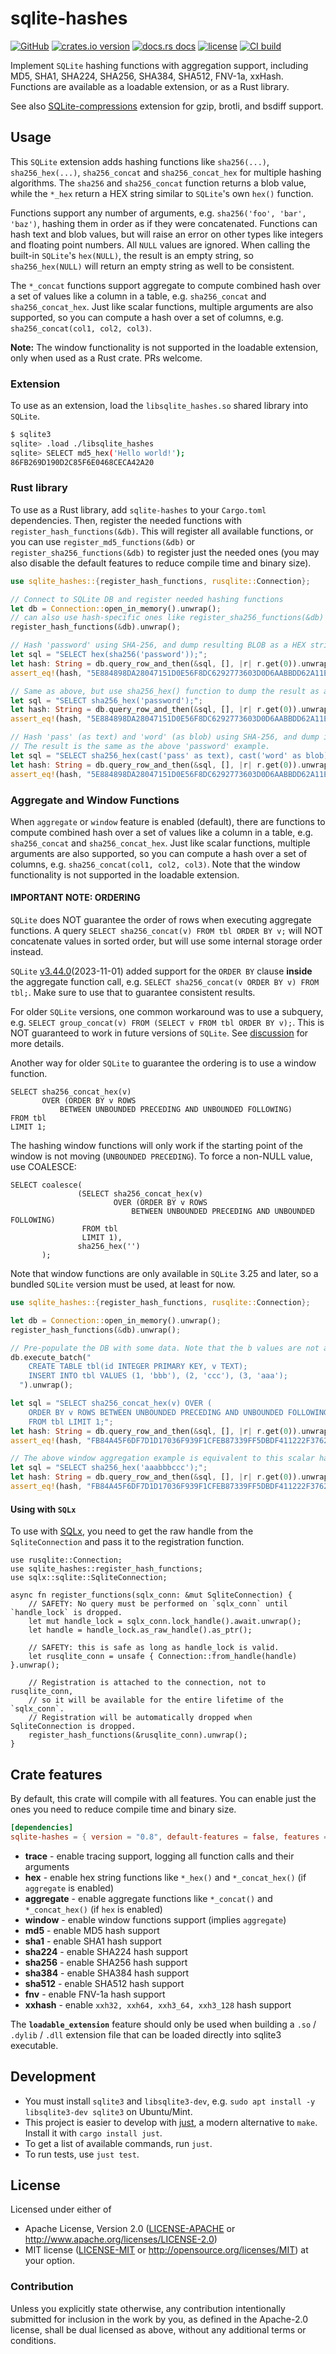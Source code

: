 # sqlite-hashes

[![GitHub](https://img.shields.io/badge/github-sqlite--hashes-8da0cb?logo=github)](https://github.com/nyurik/sqlite-hashes)
[![crates.io version](https://img.shields.io/crates/v/sqlite-hashes.svg)](https://crates.io/crates/sqlite-hashes)
[![docs.rs docs](https://docs.rs/sqlite-hashes/badge.svg)](https://docs.rs/sqlite-hashes)
[![license](https://img.shields.io/crates/l/sqlite-hashes.svg)](https://github.com/nyurik/sqlite-hashes/blob/main/LICENSE-APACHE)
[![CI build](https://github.com/nyurik/sqlite-hashes/actions/workflows/ci.yml/badge.svg)](https://github.com/nyurik/sqlite-hashes/actions)

Implement `SQLite` hashing functions with aggregation support, including MD5, SHA1, SHA224, SHA256, SHA384, SHA512,
FNV-1a, xxHash. Functions are available as a loadable extension, or as a Rust library.

See also [SQLite-compressions](https://github.com/nyurik/sqlite-compressions) extension for gzip, brotli, and bsdiff support.

## Usage

This `SQLite` extension adds hashing functions like `sha256(...)`, `sha256_hex(...)`, `sha256_concat`
and `sha256_concat_hex` for multiple hashing algorithms. The `sha256` and `sha256_concat` function returns a blob value,
while the `*_hex` return a HEX string similar to `SQLite`'s own `hex()` function.

Functions support any number of arguments, e.g. `sha256('foo', 'bar', 'baz')`, hashing them in order as if they were
concatenated. Functions can hash text and blob values, but will raise an error on other types like integers and floating
point numbers. All `NULL` values are ignored. When calling the built-in `SQLite`'s `hex(NULL)`, the result is an empty
string, so `sha256_hex(NULL)` will return an empty string as well to be consistent.

The `*_concat` functions support aggregate to compute combined hash over a set of values like a column in a table,
e.g. `sha256_concat` and `sha256_concat_hex`. Just like scalar functions, multiple arguments are also supported, so you
can compute a hash over a set of columns, e.g. `sha256_concat(col1, col2, col3)`.

**Note:** The window functionality is not supported in the loadable extension, only when used as a Rust crate. PRs
welcome.

### Extension

To use as an extension, load the `libsqlite_hashes.so` shared library into `SQLite`.

```bash
$ sqlite3
sqlite> .load ./libsqlite_hashes
sqlite> SELECT md5_hex('Hello world!');
86FB269D190D2C85F6E0468CECA42A20
```

### Rust library

To use as a Rust library, add `sqlite-hashes` to your `Cargo.toml` dependencies. Then, register the needed functions
with `register_hash_functions(&db)`. This will register all available functions, or you can
use `register_md5_functions(&db)` or `register_sha256_functions(&db)` to register just the needed ones (you may also
disable the default features to reduce compile time and binary size).

```rust
use sqlite_hashes::{register_hash_functions, rusqlite::Connection};

// Connect to SQLite DB and register needed hashing functions
let db = Connection::open_in_memory().unwrap();
// can also use hash-specific ones like register_sha256_functions(&db)
register_hash_functions(&db).unwrap();

// Hash 'password' using SHA-256, and dump resulting BLOB as a HEX string
let sql = "SELECT hex(sha256('password'));";
let hash: String = db.query_row_and_then(&sql, [], |r| r.get(0)).unwrap();
assert_eq!(hash, "5E884898DA28047151D0E56F8DC6292773603D0D6AABBDD62A11EF721D1542D8");

// Same as above, but use sha256_hex() function to dump the result as a HEX string directly
let sql = "SELECT sha256_hex('password');";
let hash: String = db.query_row_and_then(&sql, [], |r| r.get(0)).unwrap();
assert_eq!(hash, "5E884898DA28047151D0E56F8DC6292773603D0D6AABBDD62A11EF721D1542D8");

// Hash 'pass' (as text) and 'word' (as blob) using SHA-256, and dump it as a HEX string
// The result is the same as the above 'password' example.
let sql = "SELECT sha256_hex(cast('pass' as text), cast('word' as blob));";
let hash: String = db.query_row_and_then(&sql, [], |r| r.get(0)).unwrap();
assert_eq!(hash, "5E884898DA28047151D0E56F8DC6292773603D0D6AABBDD62A11EF721D1542D8");
```

### Aggregate and Window Functions

When `aggregate` or `window` feature is enabled (default), there are functions to compute combined hash over a set of
values like a column in a table, e.g. `sha256_concat` and `sha256_concat_hex`. Just like scalar functions, multiple
arguments are also supported, so you can compute a hash over a set of columns, e.g. `sha256_concat(col1, col2, col3)`.
Note that the window functionality is not supported in the loadable extension.

#### IMPORTANT NOTE: ORDERING

`SQLite` does NOT guarantee the order of rows when executing aggregate functions. A
query `SELECT sha256_concat(v) FROM tbl ORDER BY v;` will NOT concatenate values in sorted order, but will use some
internal storage order instead.

`SQLite` [v3.44.0](https://www.sqlite.org/changes.html#version_3_44_0)(2023-11-01) added support for the
`ORDER BY` clause
**inside** the aggregate function call, e.g. `SELECT sha256_concat(v ORDER BY v) FROM tbl;`. Make sure to use that to
guarantee consistent results.

For older `SQLite` versions, one common workaround was to use a subquery,
e.g. `SELECT group_concat(v) FROM (SELECT v FROM tbl ORDER BY v);`. This is
NOT guaranteed to work in future versions of `SQLite`. See [discussion](https://sqlite.org/forum/info/a49d9c4083b5350c)
for more details.

Another way for older `SQLite` to guarantee the ordering is to use a window function.

```sql,ignore
SELECT sha256_concat_hex(v)
       OVER (ORDER BY v ROWS
           BETWEEN UNBOUNDED PRECEDING AND UNBOUNDED FOLLOWING)
FROM tbl
LIMIT 1;
```

The hashing window functions will only work if the starting point of the window is not moving (`UNBOUNDED PRECEDING`).
To force a non-NULL value, use COALESCE:

```sql,ignore
SELECT coalesce(
               (SELECT sha256_concat_hex(v)
                       OVER (ORDER BY v ROWS
                           BETWEEN UNBOUNDED PRECEDING AND UNBOUNDED FOLLOWING)
                FROM tbl
                LIMIT 1),
               sha256_hex('')
       );
```

Note that window functions are only available in `SQLite` 3.25 and later, so a bundled `SQLite` version must be used, at
least for now.

```rust
use sqlite_hashes::{register_hash_functions, rusqlite::Connection};

let db = Connection::open_in_memory().unwrap();
register_hash_functions(&db).unwrap();

// Pre-populate the DB with some data. Note that the b values are not alphabetical.
db.execute_batch("
    CREATE TABLE tbl(id INTEGER PRIMARY KEY, v TEXT);
    INSERT INTO tbl VALUES (1, 'bbb'), (2, 'ccc'), (3, 'aaa');
  ").unwrap();

let sql = "SELECT sha256_concat_hex(v) OVER (
    ORDER BY v ROWS BETWEEN UNBOUNDED PRECEDING AND UNBOUNDED FOLLOWING)
    FROM tbl LIMIT 1;";
let hash: String = db.query_row_and_then(&sql, [], |r| r.get(0)).unwrap();
assert_eq!(hash, "FB84A45F6DF7D1D17036F939F1CFEB87339FF5DBDF411222F3762DD76779A287");

// The above window aggregation example is equivalent to this scalar hash:
let sql = "SELECT sha256_hex('aaabbbccc');";
let hash: String = db.query_row_and_then(&sql, [], |r| r.get(0)).unwrap();
assert_eq!(hash, "FB84A45F6DF7D1D17036F939F1CFEB87339FF5DBDF411222F3762DD76779A287");
```

#### Using with `SQLx`

To use with [SQLx](https://crates.io/crates/sqlx), you need to get the raw handle from the
`SqliteConnection` and pass it to the registration function.

```rust,ignore
use rusqlite::Connection;
use sqlite_hashes::register_hash_functions;
use sqlx::sqlite::SqliteConnection;

async fn register_functions(sqlx_conn: &mut SqliteConnection) {
    // SAFETY: No query must be performed on `sqlx_conn` until `handle_lock` is dropped.
    let mut handle_lock = sqlx_conn.lock_handle().await.unwrap();
    let handle = handle_lock.as_raw_handle().as_ptr();

    // SAFETY: this is safe as long as handle_lock is valid.
    let rusqlite_conn = unsafe { Connection::from_handle(handle) }.unwrap();

    // Registration is attached to the connection, not to rusqlite_conn,
    // so it will be available for the entire lifetime of the `sqlx_conn`.
    // Registration will be automatically dropped when SqliteConnection is dropped.
    register_hash_functions(&rusqlite_conn).unwrap();
}
```

## Crate features

By default, this crate will compile with all features. You can enable just the ones you need to reduce compile time and
binary size.

```toml
[dependencies]
sqlite-hashes = { version = "0.8", default-features = false, features = ["hex", "window", "sha256"] }
```

* **trace** - enable tracing support, logging all function calls and their arguments
* **hex** - enable hex string functions like `*_hex()` and `*_concat_hex()` (if `aggregate` is enabled)
* **aggregate** - enable aggregate functions like `*_concat()` and `*_concat_hex()` (if `hex` is enabled)
* **window** - enable window functions support (implies `aggregate`)
* **md5** - enable MD5 hash support
* **sha1** - enable SHA1 hash support
* **sha224** - enable SHA224 hash support
* **sha256** - enable SHA256 hash support
* **sha384** - enable SHA384 hash support
* **sha512** - enable SHA512 hash support
* **fnv** - enable FNV-1a hash support
* **xxhash** - enable `xxh32, xxh64, xxh3_64, xxh3_128` hash support

The **`loadable_extension`** feature should only be used when building
a `.so` / `.dylib` / `.dll` extension file that can be loaded directly into sqlite3 executable.

## Development

* You must install `sqlite3` and `libsqlite3-dev`, e.g. `sudo apt install -y libsqlite3-dev sqlite3` on Ubuntu/Mint.
* This project is easier to develop with [just](https://github.com/casey/just#readme), a modern alternative to `make`.
  Install it with `cargo install just`.
* To get a list of available commands, run `just`.
* To run tests, use `just test`.

## License

Licensed under either of

* Apache License, Version 2.0 ([LICENSE-APACHE](LICENSE-APACHE) or <http://www.apache.org/licenses/LICENSE-2.0>)
* MIT license ([LICENSE-MIT](LICENSE-MIT) or <http://opensource.org/licenses/MIT>)
  at your option.

### Contribution

Unless you explicitly state otherwise, any contribution intentionally
submitted for inclusion in the work by you, as defined in the
Apache-2.0 license, shall be dual licensed as above, without any
additional terms or conditions.
